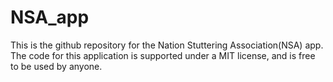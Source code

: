 # NSA_app
This is the github repository for the Nation Stuttering Association(NSA) app. The code for this application is supported under a MIT license, and is free to be used by anyone.
